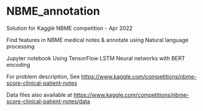 # NBME_annotation
Solution for Kaggle NBME competition - Apr 2022

Find features in NBME medical notes &amp; annotate using Natural language processing

Jupyter notebook Using TensorFlow LSTM Neural networks with BERT encoding 

For problem description, See https://www.kaggle.com/competitions/nbme-score-clinical-patient-notes

Data files also available at https://www.kaggle.com/competitions/nbme-score-clinical-patient-notes/data 
